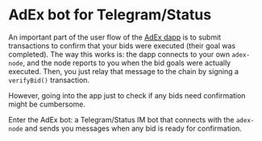 # AdEx bot for Telegram/Status

An important part of the user flow of the [AdEx dapp](https://github.com/AdExNetwork/adex-dapp) is to submit transactions to confirm that your bids were executed (their goal was completed). The way this works is: the dapp connects to your own `adex-node`, and the node reports to you when the bid goals were actually executed. Then, you just relay that message to the chain by signing a `verifyBid()` transaction.

However, going into the app just to check if any bids need confirmation might be cumbersome.

Enter the AdEx bot: a Telegram/Status IM bot that connects with the `adex-node` and sends you messages when any bid is ready for confirmation.
